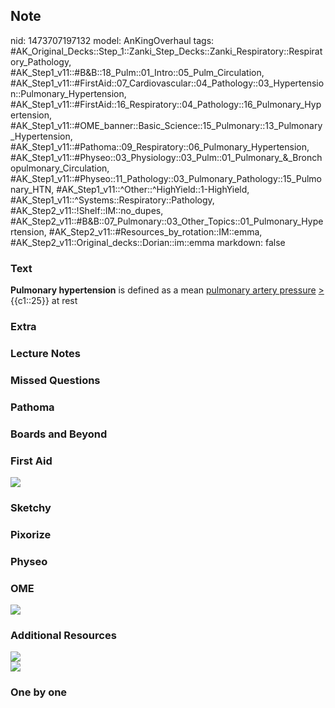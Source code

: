 ## Note
nid: 1473707197132
model: AnKingOverhaul
tags: #AK_Original_Decks::Step_1::Zanki_Step_Decks::Zanki_Respiratory::Respiratory_Pathology, #AK_Step1_v11::#B&B::18_Pulm::01_Intro::05_Pulm_Circulation, #AK_Step1_v11::#FirstAid::07_Cardiovascular::04_Pathology::03_Hypertension::Pulmonary_Hypertension, #AK_Step1_v11::#FirstAid::16_Respiratory::04_Pathology::16_Pulmonary_Hypertension, #AK_Step1_v11::#OME_banner::Basic_Science::15_Pulmonary::13_Pulmonary_Hypertension, #AK_Step1_v11::#Pathoma::09_Respiratory::06_Pulmonary_Hypertension, #AK_Step1_v11::#Physeo::03_Physiology::03_Pulm::01_Pulmonary_&_Bronchopulmonary_Circulation, #AK_Step1_v11::#Physeo::11_Pathology::03_Pulmonary_Pathology::15_Pulmonary_HTN, #AK_Step1_v11::^Other::^HighYield::1-HighYield, #AK_Step1_v11::^Systems::Respiratory::Pathology, #AK_Step2_v11::!Shelf::IM::no_dupes, #AK_Step2_v11::#B&B::07_Pulmonary::03_Other_Topics::01_Pulmonary_Hypertension, #AK_Step2_v11::#Resources_by_rotation::IM::emma, #AK_Step2_v11::Original_decks::Dorian::im::emma
markdown: false

### Text
<div>
  <b>Pulmonary hypertension</b> is defined as a mean <u>pulmonary
  artery pressure</u> <u>></u> {{c1::25}} at rest
</div>

### Extra


### Lecture Notes


### Missed Questions


### Pathoma


### Boards and Beyond


### First Aid
<img src="tmp0IHPoR.png">

### Sketchy


### Pixorize


### Physeo


### OME
<div class="ome-widget">
  <a href=
  "https://onlinemeded.org/spa/pulmonary/pulmonary-hypertension/acquire?ref=anki">
  <img src="_OME_AnkiFlashcards_Lesson_5.png"></a>
</div>

### Additional Resources
<div>
  <i><img src="bing%20(1).png" style="" class="resizer"></i>
</div>
<div>
  <div>
    <div>
      <i><img src="paste-1366383715680257.jpg" style="" class=
      "resizer"></i>
    </div>
  </div>
</div>

### One by one

